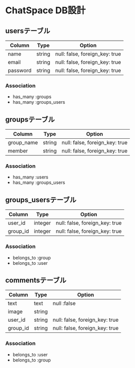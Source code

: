 # ChatSpace DB設計
## usersテーブル
|Column|Type|Option|
|------|----|------|
|name|string|null: false, foreign_key: true|
|email|string|null: false, foreign_key: true|
|password|string|null: false, foreign_key: true|
### Association
- has_many :groups
- has_many :groups_users

## groupsテーブル
|Column|Type|Option|
|------|----|------|
|group_name|string|null: false, foreign_key: true|
|member|string|null: false, foreign_key: true|
### Association
- has_many :users
- has_many :groups_users

## groups_usersテーブル
|Column|Type|Option|
|------|----|------|
|user_id|integer|null: false, foreign_key: true|
|group_id|integer|null: false, foreign_key: true|
### Association
- belongs_to :group
- belongs_to :user

## commentsテーブル
|Column|Type|Option|
|------|----|------|
|text|text|null :false|
|image|string||
|user_id|string|null: false, foreign_key: true|
|group_id|string|null: false, foreign_key: true|
### Association
- belongs_to :user
- belongs_to :group
